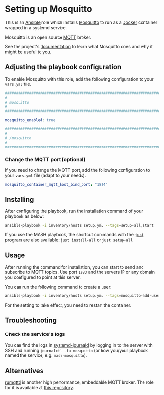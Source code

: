 <!--
SPDX-FileCopyrightText: 2020 - 2024 MDAD project contributors
SPDX-FileCopyrightText: 2020 - 2024 Slavi Pantaleev
SPDX-FileCopyrightText: 2020 Aaron Raimist
SPDX-FileCopyrightText: 2020 Chris van Dijk
SPDX-FileCopyrightText: 2020 Dominik Zajac
SPDX-FileCopyrightText: 2020 Mickaël Cornière
SPDX-FileCopyrightText: 2022 François Darveau
SPDX-FileCopyrightText: 2022 Julian Foad
SPDX-FileCopyrightText: 2022 Warren Bailey
SPDX-FileCopyrightText: 2023 Antonis Christofides
SPDX-FileCopyrightText: 2023 Felix Stupp
SPDX-FileCopyrightText: 2023 Julian-Samuel Gebühr
SPDX-FileCopyrightText: 2023 Pierre 'McFly' Marty
SPDX-FileCopyrightText: 2024 - 2025 Suguru Hirahara

SPDX-License-Identifier: AGPL-3.0-or-later
-->

# Setting up Mosquitto

This is an [Ansible](https://www.ansible.com/) role which installs [Mosquitto](https://mosquitto.org/) to run as a [Docker](https://www.docker.com/) container wrapped in a systemd service.

Mosquitto is an open source [MQTT](https://en.wikipedia.org/wiki/MQTT) broker.

See the project's [documentation](https://github.com/eclipse-mosquitto/mosquitto/blob/master/README.md) to learn what Mosquitto does and why it might be useful to you.

## Adjusting the playbook configuration

To enable Mosquitto with this role, add the following configuration to your `vars.yml` file.

```yaml
########################################################################
#                                                                      #
# mosquitto                                                            #
#                                                                      #
########################################################################

mosquitto_enabled: true

########################################################################
#                                                                      #
# /mosquitto                                                           #
#                                                                      #
########################################################################
```

### Change the MQTT port (optional)

If you need to change the MQTT port, add the following configuration to your `vars.yml` file (adapt to your needs).

```yaml
mosquitto_container_mqtt_host_bind_port: "1884"
```

## Installing

After configuring the playbook, run the installation command of your playbook as below:

```sh
ansible-playbook -i inventory/hosts setup.yml --tags=setup-all,start
```

If you use the MASH playbook, the shortcut commands with the [`just` program](https://github.com/mother-of-all-self-hosting/mash-playbook/blob/main/docs/just.md) are also available: `just install-all` or `just setup-all`

## Usage

After running the command for installation, you can start to send and subscribe to MQTT topics. Use port `1883` and the servers IP or any domain you configured to point at this server.

You can run the following command to create a user:

```sh
ansible-playbook -i inventory/hosts setup.yml --tags=mosquitto-add-user --extra-vars=username=<username> --extra-vars=password=<password>
```

For the setting to take effect, you need to restart the container.

## Troubleshooting

### Check the service's logs

You can find the logs in [systemd-journald](https://www.freedesktop.org/software/systemd/man/systemd-journald.service.html) by logging in to the server with SSH and running `journalctl -fu mosquitto` (or how you/your playbook named the service, e.g. `mash-mosquitto`).

## Alternatives

[rumqttd](https://github.com/bytebeamio/rumqtt) is another high performance, embeddable MQTT broker. The role for it is available at [this repository](https://github.com/mother-of-all-self-hosting/ansible-role-rumqttd).
